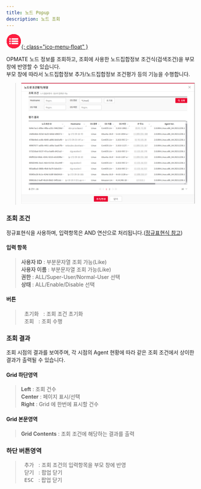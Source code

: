 ```yaml
---
title: 노드 Popup
description: 노드 조회
---
```


<link rel="stylesheet" type="text/css" href="../css/opme.css">

<!-- Defined -->
[popup-node-lst]: img/popup-node-lst.png

<!-- Floating Menu -->
[menu]: index.html "목차"
[ico-menu]: img/icon/ico-menu.png
[![목차][ico-menu]{: class="ico-menu-float" }][menu]


OPMATE 노드 정보를 조회하고, 조회에 사용한 노드집합정보 조건식(검색조건)을 부모 창에 반영할 수 있습니다.  
부모 창에 따라서 노드집합정보 추가/노드집합정보 조건평가 등의 기능을 수행합니다.

>![노드조회][popup-node-lst]

### 조회 조건
정규표현식을 사용하며, 입력항목은 AND 연산으로 처리됩니다.([정규표현식 참고](https://regexr.com/))

#### 입력 항목
> **사용자 ID** : 부분문자열 조회 가능(Like)   
> **사용자 이름** : 부분문자열 조회 가능(Like)  
> **권한** : ALL/Super-User/Normal-User 선택  
> **상태** : ALL/Enable/Disable 선택  

#### 버튼
> <kbd class="btn-gray">&nbsp;초기화&nbsp;</kbd> : 조회 조건 초기화  
> <kbd class="btn-red">&nbsp;조회&nbsp;</kbd> : 조회 수행  
 
### 조회 결과
조회 시점의 결과를 보여주며, 각 시점의 Agent 현황에 따라 같은 조회 조건에서 상이한 결과가 출력될 수 있습니다.

#### Grid 하단영역
> **Left** : 조회 건수  
> **Center** : 페이지 표시/선택  
> **Right** : Grid 에 한번에 표시할 건수  

#### Grid 본문영역
> **Grid Contents** : 조회 조건에 해당하는 결과를 출력

### 하단 버튼영역
> <kbd class="btn-red">&nbsp;추가&nbsp;</kbd> : 조회 조건의 입력항목을 부모 창에 반영  
> <kbd class="btn-gray">&nbsp;닫기&nbsp;</kbd> : 팝업 닫기  
> <kbd class="btn-gray">&nbsp;ESC&nbsp;</kbd> : 팝업 닫기  
 